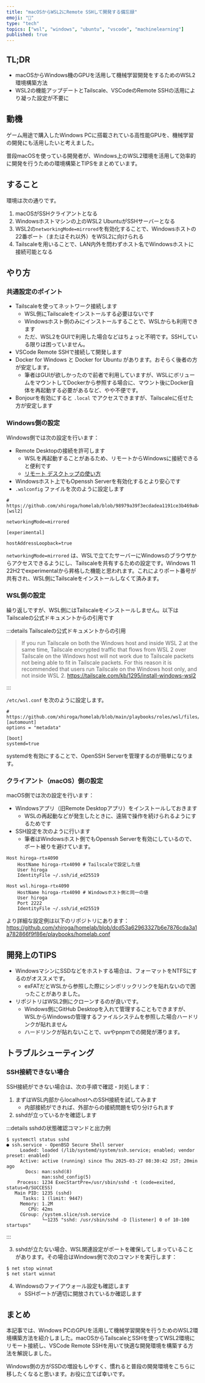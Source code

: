 ```yaml
---
title: "macOSからWSL2にRemote SSHして開発する備忘録"
emoji: "🐧"
type: "tech"
topics: ["wsl", "windows", "ubuntu", "vscode", "machinelearning"]
published: true
---
```


## TL;DR

- macOSからWindows機のGPUを活用して機械学習開発をするためのWSL2環境構築方法
- WSL2の機能アップデートとTailscale、VSCodeのRemote SSHの活用により凝った設定が不要に

## 動機

ゲーム用途で購入したWindows PCに搭載されている高性能GPUを、機械学習の開発にも活用したいと考えました。

普段macOSを使っている開発者が、Windows上のWSL2環境を活用して効率的に開発を行うための環境構築とTIPSをまとめています。

## すること

環境は次の通りです。

1. macOSがSSHクライアントとなる
2. Windowsホストマシンの上のWSL2 UbuntuがSSHサーバーとなる
3. WSL2の`networkingMode=mirrored`を有効化することで、Windowsホストの22番ポート（またはそれ以外）をWSL2に向けられる
4. Tailscaleを用いることで、LAN内外を問わずホスト名でWindowsホストに接続可能となる

## やり方

### 共通設定のポイント

- Tailscaleを使ってネットワーク接続します
  - WSL側にTailscaleをインストールする必要はないです
  - Windowsホスト側のみにインストールすることで、WSLからも利用できます
  - ただ、WSL2をGUIで利用した場合などはちょっと不明です。SSHしている限りは困っていません。
- VSCode Remote SSHで接続して開発します
- Docker for Windows と Docker for Ubuntu があります。おそらく後者の方が安定します。
  - 筆者はGUIが欲しかったので前者で利用していますが、WSLにボリュームをマウントしてDockerから参照する場合に、マウント後にDocker自体を再起動する必要があるなど、やや不便です。
- Bonjourを有効にすると `.local` でアクセスできますが、Tailscaleに任せた方が安定します

### Windows側の設定

Windows側では次の設定を行います：

- Remote Desktopの接続を許可します
  - WSLを再起動することがあるため、リモートからWindowsに接続できると便利です
  - [リモート デスクトップの使い方](https://support.microsoft.com/ja-jp/windows/5fe128d5-8fb1-7a23-3b8a-41e636865e8c)
- Windowsホスト上でもOpenssh Serverを有効化するとより安心です
- `.wslconfig` ファイルを次のように設定します

```shell
# https://github.com/xhiroga/homelab/blob/98979a39f3ecdadea1191ce3b469a8401e775efc/playbooks/files/windows/.wslconfig
[wsl2]

networkingMode=mirrored

[experimental]

hostAddressLoopback=true
```

`networkingMode=mirrored` は、WSLで立てたサーバーにWindowsのブラウザからアクセスできるようにし、Tailscaleを共有するための設定です。Windows 11 22H2でexperimentalから昇格した機能と思われます。これによりポート番号が共有され、WSL側にTailscaleをインストールしなくて済みます。

### WSL側の設定

繰り返しですが、WSL側にはTailscaleをインストールしません。以下はTailscaleの公式ドキュメントからの引用です

:::details Tailscaleの公式ドキュメントからの引用

> If you run Tailscale on both the Windows host and inside WSL 2 at the same time, Tailscale encrypted traffic that flows from WSL 2 over Tailscale on the Windows host will not work due to Tailscale packets not being able to fit in Tailscale packets. For this reason it is recommended that users run Tailscale on the Windows host only, and not inside WSL 2.
> https://tailscale.com/kb/1295/install-windows-wsl2

:::

`/etc/wsl.conf` を次のように設定します。

```shell
# https://github.com/xhiroga/homelab/blob/main/playbooks/roles/wsl/files/etc/wsl.conf
[automount]
options = "metadata"

[boot]
systemd=true
```

systemdを有効にすることで、OpenSSH Serverを管理するのが簡単になります。

### クライアント（macOS）側の設定

macOS側では次の設定を行います：

- Windowsアプリ（旧Remote Desktopアプリ）をインストールしておきます
  - WSLの再起動などが発生したときに、遠隔で操作を続けられるようにするためです
- SSH設定を次のように行います
  - 筆者はWindowsホスト側でもOpenssh Serverを有効にしているので、ポート被りを避けています。

```shell
Host hiroga-rtx4090
    HostName hiroga-rtx4090 # Tailscaleで設定した値
    User hiroga
    IdentityFile ~/.ssh/id_ed25519

Host wsl.hiroga-rtx4090
    HostName hiroga-rtx4090 # Windowsホスト側と同一の値
    User hiroga
    Port 2222
    IdentityFile ~/.ssh/id_ed25519
```

より詳細な設定例は以下のリポジトリにあります：
https://github.com/xhiroga/homelab/blob/dcd53a62963327b6e7876cda3a1a782866f9f86e/playbooks/homelab.conf

## 開発上のTIPS

- WindowsマシンにSSDなどをホストする場合は、フォーマットをNTFSにするのがオススメです。
  - exFATだとWSLから参照した際にシンボリックリンクを貼れないので困ったことがありました。
- リポジトリはWSL2側にクローンするのが良いです。
  - Windows側にGitHub Desktopを入れて管理することもできますが、WSLからWindowsの管理するファイルシステムを参照した場合ハードリンクが貼れません
  - ハードリンクが貼れないことで、uvやpnpmでの開発が滞ります。

## トラブルシューティング

### SSH接続できない場合

SSH接続ができない場合は、次の手順で確認・対処します：

1. まずはWSL内部からlocalhostへのSSH接続を試してみます
   - 内部接続ができれば、外部からの接続問題を切り分けられます
2. sshdが立っているかを確認します

:::details sshdの状態確認コマンドと出力例

```shell
$ systemctl status sshd
● ssh.service - OpenBSD Secure Shell server
     Loaded: loaded (/lib/systemd/system/ssh.service; enabled; vendor preset: enabled)
     Active: active (running) since Thu 2025-03-27 08:30:42 JST; 20min ago
       Docs: man:sshd(8)
             man:sshd_config(5)
    Process: 1234 ExecStartPre=/usr/sbin/sshd -t (code=exited, status=0/SUCCESS)
   Main PID: 1235 (sshd)
      Tasks: 1 (limit: 9447)
     Memory: 1.2M
        CPU: 42ms
     CGroup: /system.slice/ssh.service
             └─1235 "sshd: /usr/sbin/sshd -D [listener] 0 of 10-100 startups"
```

:::

3. sshdが立たない場合、WSL関連設定がポートを確保してしまっていることがあります。その場合はWindows側で次のコマンドを実行します：

```shell
$ net stop winnat
$ net start winnat
```

4. Windowsのファイアウォール設定も確認します
   - SSHポートが適切に開放されているか確認します

## まとめ

本記事では、Windows PCのGPUを活用して機械学習開発を行うためのWSL2環境構築方法を紹介しました。macOSからTailscaleとSSHを使ってWSL2環境にリモート接続し、VSCode Remote SSHを用いて快適な開発環境を構築する方法を解説しました。

Windows側の方がSSDの増設もしやすく、慣れると普段の開発環境をこちらに移したくなると思います。お役に立てば幸いです。
